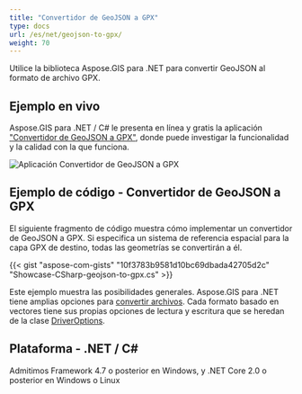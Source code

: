 ```yaml
---
title: "Convertidor de GeoJSON a GPX"
type: docs
url: /es/net/geojson-to-gpx/
weight: 70
---
```


Utilice la biblioteca Aspose.GIS para .NET para convertir GeoJSON al formato de archivo GPX.

## **Ejemplo en vivo**

Aspose.GIS para .NET / C# le presenta en línea y gratis la aplicación ["Convertidor de GeoJSON a GPX"](https://products.aspose.app/gis/conversion/geojson-to-gpx), donde puede investigar la funcionalidad y la calidad con la que funciona.

![Aplicación Convertidor de GeoJSON a GPX](conversion.png)

## **Ejemplo de código - Convertidor de GeoJSON a GPX**

El siguiente fragmento de código muestra cómo implementar un convertidor de GeoJSON a GPX. Si especifica un sistema de referencia espacial para la capa GPX de destino, todas las geometrías se convertirán a él. 

{{< gist "aspose-com-gists" "10f3783b9581d10bc69dbada42705d2c" "Showcase-CSharp-geojson-to-gpx.cs" >}}

Este ejemplo muestra las posibilidades generales. Aspose.GIS para .NET tiene amplias opciones para [convertir archivos](https://docs.aspose.com/gis/net/vector-layers/). Cada formato basado en vectores tiene sus propias opciones de lectura y escritura que se heredan de la clase [DriverOptions](https://reference.aspose.com/gis/net/aspose.gis/driveroptions).

## **Plataforma - .NET / C#**

Admitimos Framework 4.7 o posterior en Windows, y .NET Core 2.0 o posterior en Windows o Linux
